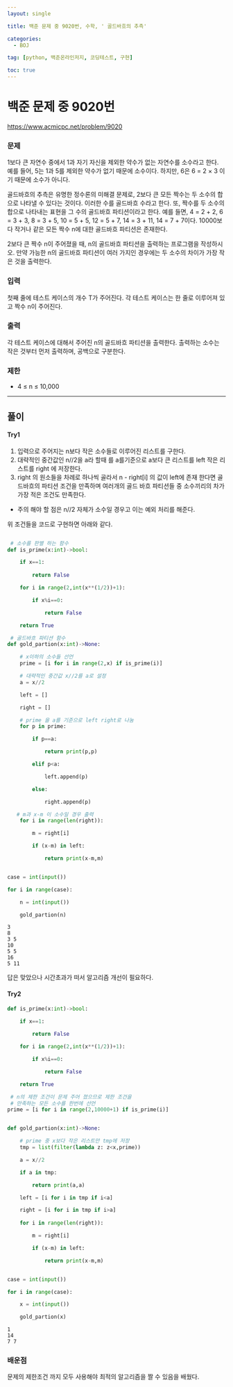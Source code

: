 ```yaml
---
layout: single

title: 백준 문제 중 9020번, 수학, '	골드바흐의 추측'

categories:
  - BOJ

tag: [python, 백준온라인저지, 코딩테스트, 구현]

toc: true
---
```



# 백준 문제 중 9020번
https://www.acmicpc.net/problem/9020

### 문제

1보다 큰 자연수 중에서  1과 자기 자신을 제외한 약수가 없는 자연수를 소수라고 한다. 예를 들어, 5는 1과 5를 제외한 약수가 없기 때문에 소수이다. 하지만, 6은 6 = 2 × 3 이기 때문에 소수가 아니다.

골드바흐의 추측은 유명한 정수론의 미해결 문제로, 2보다 큰 모든 짝수는 두 소수의 합으로 나타낼 수 있다는 것이다. 이러한 수를 골드바흐 수라고 한다. 또, 짝수를 두 소수의 합으로 나타내는 표현을 그 수의 골드바흐 파티션이라고 한다. 예를 들면, 4 = 2 + 2, 6 = 3 + 3, 8 = 3 + 5, 10 = 5 + 5, 12 = 5 + 7, 14 = 3 + 11, 14 = 7 + 7이다. 10000보다 작거나 같은 모든 짝수 n에 대한 골드바흐 파티션은 존재한다.

2보다 큰 짝수 n이 주어졌을 때, n의 골드바흐 파티션을 출력하는 프로그램을 작성하시오. 만약 가능한 n의 골드바흐 파티션이 여러 가지인 경우에는 두 소수의 차이가 가장 작은 것을 출력한다.

### 입력

첫째 줄에 테스트 케이스의 개수 T가 주어진다. 각 테스트 케이스는 한 줄로 이루어져 있고 짝수 n이 주어진다.

### 출력

각 테스트 케이스에 대해서 주어진 n의 골드바흐 파티션을 출력한다. 출력하는 소수는 작은 것부터 먼저 출력하며, 공백으로 구분한다.

### 제한
+ 4 ≤ n ≤ 10,000

---

## 풀이

#### Try1

1. 입력으로 주어지는 n보다 작은 소수들로 이루어진 리스트를 구한다.   
2. 대략적인 중간값인 n//2을 a라 할때 를 a를기준으로 a보다 큰 리스트를 left 작은 리스트를 right 에 저장한다.  
3. right 의 원소들을 차례로 하나씩 골라서 n - right[i] 의 값이 left에 존재 한다면 골드바흐의 파티션 조건을 만족하며 여러개의 골드 바흐 파티션들 중 소수끼리의 차가 가장 적은 조건도 만족한다.  
+ 주의 해야 할 점은 n//2 자체가 소수일 경우고 이는 예외 처리를 해준다.

위 조건들을 코드로 구현하면 아래와 같다.


```python

 # 소수를 판별 하는 함수
def is_prime(x:int)->bool:

    if x==1:
        
        return False

    for i in range(2,int(x**(1/2))+1):

        if x%i==0:

            return False

    return True

 # 골드바흐 파티션 함수
def gold_partion(x:int)->None:

    # x이하의 소수들 선언
    prime = [i for i in range(2,x) if is_prime(i)]

    # 대략적인 중간값 x//2를 a로 설정
    a = x//2

    left = []

    right = []

    # prime 을 a를 기준으로 left right로 나눔
    for p in prime:

        if p==a:

            return print(p,p)

        elif p<a:

            left.append(p)

        else:

            right.append(p)

   # m과 x-m 이 소수일 경우 출력
    for i in range(len(right)):

        m = right[i]

        if (x-m) in left:

            return print(x-m,m)


case = int(input())

for i in range(case):

    n = int(input())

    gold_partion(n)
```

    3
    8
    3 5
    10
    5 5
    16
    5 11


답은 맞았으나 시간초과가 떠서 알고리즘 개선이 필요하다.

#### Try2


```python
def is_prime(x:int)->bool:

    if x==1:
        
        return False

    for i in range(2,int(x**(1/2))+1):

        if x%i==0:

            return False

    return True

 # n의 제한 조건이 문제 주어 졌으므로 제한 조건을 
 # 만족하는 모든 소수를 한번에 선언
prime = [i for i in range(2,10000+1) if is_prime(i)]


def gold_partion(x:int)->None:

    # prime 중 x보다 작은 리스트만 tmp에 저장
    tmp = list(filter(lambda z: z<x,prime))

    a = x//2

    if a in tmp:

        return print(a,a)

    left = [i for i in tmp if i<a]

    right = [i for i in tmp if i>a]
    
    for i in range(len(right)):

        m = right[i]

        if (x-m) in left:

            return print(x-m,m)


case = int(input())

for i in range(case):

    x = int(input())

    gold_partion(x)
```

    1
    14
    7 7


### 배운점
문제의 제한조건 까지 모두 사용해야 최적의 알고리즘을 짤 수 있음을 배웠다.
